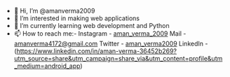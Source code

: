 - 👋 Hi, I’m @amanverma2009
- 👀 I’m interested in making web applications
- 🌱 I’m currently learning web development and Python
- 📫 How to reach me:-
Instagram - [aman_verma_2009](https://www.instagram.com/aman_verma_2009/)
Mail - amanverma4172@gmail.com
Twitter - [aman_verma2009](https://twitter.com/aman_verma2009)
LinkedIn - (https://www.linkedin.com/in/aman-verma-36452b269?utm_source=share&utm_campaign=share_via&utm_content=profile&utm_medium=android_app)
<!---
amanverma2009/amanverma2009 is a ✨ special ✨ repository because its `README.md` (this file) appears on your GitHub profile.
You can click the Preview link to take a look at your changes.
--->
